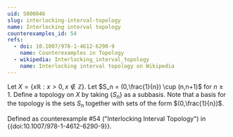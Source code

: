 ```yaml
---
uid: S000046
slug: interlocking-interval-topology
name: Interlocking interval topology
counterexamples_id: 54
refs:
  - doi: 10.1007/978-1-4612-6290-9 
    name: Counterexamples in Topology
  - wikipedia: Interlocking_interval_topology
    name: Interlocking interval topology on Wikipedia
---
```

Let $X = \{x \mathbb{R} : x > 0, x \notin \mathbb{Z}\}$. Let $S_n = (0,\frac{1}{n}) \cup (n,n+1)$ for $n \geq 1$. Define a topology on $X$ by taking $\{S_n\}$ as a subbasis. Note that a basis for the topology is the sets $S_n$ together with sets of the form $(0,\frac{1}{n})$.

Defined as counterexample #54 ("Interlocking Interval Topology")
in {{doi:10.1007/978-1-4612-6290-9}}.
